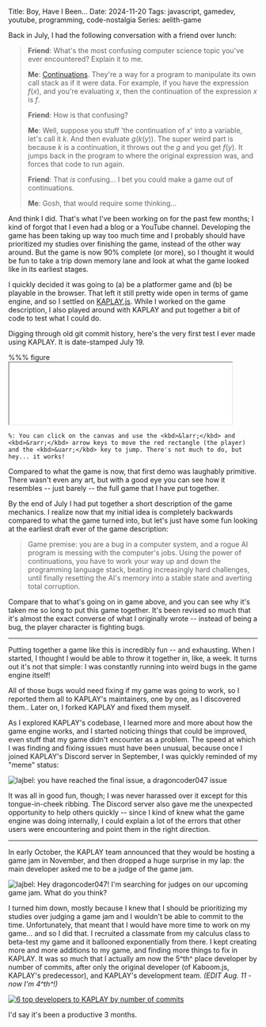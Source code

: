 Title: Boy, Have I Been...
Date: 2024-11-20
Tags: javascript, gamedev, youtube, programming, code-nostalgia
Series: aelith-game

Back in July, I had the following conversation with a friend over lunch:

> **Friend**: What's the most confusing computer science topic you've ever encountered? Explain it to me.
>
> **Me**: [Continuations](https://en.wikipedia.org/wiki/Continuation). They're a way for a program to manipulate its own call stack as if it were data. For example, if you have the expression $f(x)$, and you're evaluating $x$, then the continuation of the expression $x$ is $f$.
>
> **Friend**: How is that confusing?
>
> **Me**: Well, suppose you stuff 'the continuation of $x$' into a variable, let's call it $k$. And then evaluate $g(k(y))$. The super weird part is because $k$ is a continuation, it throws out the $g$ and you get $f(y)$. It jumps back in the program to where the original expression was, and forces that code to run again.
>
> **Friend**: That *is* confusing... I bet you could make a game out of continuations.
>
> **Me**: Gosh, that would require some thinking...

And think I did. That's what I've been working on for the past few months; I kind of forgot that I even had a blog or a YouTube channel. Developing the game has been taking up way too much time and I probably should have prioritized my studies over finishing the game, instead of the other way around. But the game is now 90% complete (or more), so I thought it would be fun to take a trip down memory lane and look at what the game looked like in its earliest stages.

I quickly decided it was going to (a) be a platformer game and (b) be playable in the browser. That left it still pretty wide open in terms of game engine, and so I settled on [KAPLAY.js](https://kaplayjs.com/). While I worked on the game description, I also played around with KAPLAY and put together a bit of code to test what I could do.

Digging through old git commit history, here's the very first test I ever made using KAPLAY. It is date-stamped July 19.

%%% figure
    <iframe src="kdemo.html" height="125" width="450" style="margin-left:auto;margin-right:auto"></iframe>

    %: You can click on the canvas and use the <kbd>&larr;</kbd> and <kbd>&rarr;</kbd> arrow keys to move the red rectangle (the player) and the <kbd>&uarr;</kbd> key to jump. There's not much to do, but hey... it works!

Compared to what the game is now, that first demo was laughably primitive. There wasn't even any art, but with a good eye you can see how it resembles -- just barely -- the full game that I have put together.

<youtube id="66vBqb_Jda4?si=k7doYZbl3srXPBkK"></youtube>

By the end of July I had put together a short description of the game mechanics. I realize now that my initial idea is completely backwards compared to what the game turned into, but let's just have some fun looking at the earliest draft ever of the game description:

> Game premise: you are a bug in a computer system, and a rogue AI program is messing with the computer's jobs. Using the power of continuations, you have to work your way up and down the programming language stack, beating increasingly hard challenges, until finally resetting the AI's memory into a stable state and averting total corruption.

Compare that to what's going on in game above, and you can see why it's taken me so long to put this game together. It's been revised so much that it's almost the exact converse of what I originally wrote -- instead of being a bug, the player character is fighting bugs.

---

Putting together a game like this is incredibly fun -- and exhausting. When I started, I thought I would be able to throw it together in, like, a week. It turns out it's not that simple: I was constantly running into weird bugs in the game engine itself!

All of those bugs would need fixing if my game was going to work, so I reported them all to KAPLAY's maintainers, one by one, as I discovered them.. Later on, I forked KAPLAY and fixed them myself.

As I explored KAPLAY's codebase, I learned more and more about how the game engine works, and I started noticing things that could be improved, even stuff that my game didn't encounter as a problem. The speed at which I was finding and fixing issues must have been unusual, because once I joined KAPLAY's Discord server in September, I was quickly reminded of my "meme" status:

![lajbel: you have reached the final issue, a dragoncoder047 issue]({attach}ka1/kdmeme.png)

It was all in good fun, though; I was never harassed over it except for this tongue-in-cheek ribbing. The Discord server also gave me the unexpected opportunity to help others quickly -- since I kind of knew what the game engine was doing internally, I could explain a lot of the errors that other users were encountering and point them in the right direction.

---

In early October, the KAPLAY team announced that they would be hosting a game jam in November, and then dropped a huge surprise in my lap: the main developer asked me to be a judge of the game jam.

![lajbel: Hey dragoncoder047! I'm searching for judges on our upcoming game jam. What do you think?]({attach}ka1/kajamjudgereq.png)

I turned him down, mostly because I knew that I should be prioritizing my studies over judging a game jam and I wouldn't be able to commit to the time. Unfortunately, that meant that I would have more time to work on my game... and so I did that. I recruited a classmate from my calculus class to beta-test my game and it ballooned exponentially from there. I kept creating more and more additions to my game, and finding more things to fix in KAPLAY. It was so much that I actually am now the 5^th^ place developer by number of commits, after only the original developer (of Kaboom.js, KAPLAY's predecessor), and KAPLAY's development team. *(EDIT Aug. 11 - now I'm 4^th^!)*

[![6 top developers to KAPLAY by number of commits]({attach}ka1/kcontr.png)](https://github.com/kaplayjs/kaplay/graphs/contributors)

I'd say it's been a productive 3 months.

<!-- cSpell: ignore kaplay -->
